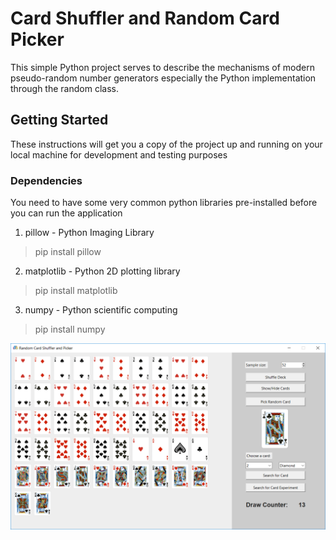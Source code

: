 # Card Shuffler and Random Card Picker
This simple Python project serves to describe the mechanisms of modern pseudo-random number generators especially the Python implementation through the random class.

## Getting Started
These instructions will get you a copy of the project up and running on your local machine for development and testing purposes

### Dependencies
You need to have some very common python libraries pre-installed before you can run the application

1. pillow - Python Imaging Library
>pip install pillow

2. matplotlib -  Python 2D plotting library
>pip install matplotlib

3. numpy - Python scientific computing 
>pip install numpy

![Screenshot](https://github.com/lumbytyci/Card-Shuffler/blob/master/resources/screenshot.png)
